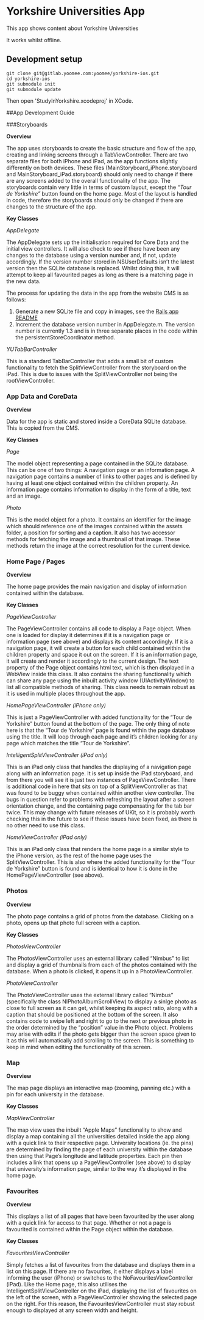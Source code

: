# Yorkshire Universities App

This app shows content about Yorkshire Universities

It works whilst offline.

## Development setup

```
git clone git@gitlab.yoomee.com:yoomee/yorkshire-ios.git
cd yorkshire-ios
git submodule init
git submodule update
```

Then open 'StudyInYorkshire.xcodeproj' in XCode.

##App Development Guide

###Storyboards

**Overview**

The app uses storyboards to create the basic structure and flow of the app, creating and linking screens through a TabViewController. There are two separate files for both iPhone and iPad, as the app functions slightly differently on both devices. These files (MainStoryboard_iPhone.storyboard and MainStoryboard_iPad.storyboard) should only need to change if there are any screens added to the overall functionality of the app. The storyboards contain very little in terms of custom layout, except the *“Tour de Yorkshire”* button found on the home page. Most of the layout is handled in code, therefore the storyboards should only be changed if there are changes to the structure of the app.

**Key Classes**

*AppDelegate*

The AppDelegate sets up the initialisation required for Core Data and the initial view controllers. It will also check to see if there have been any changes to the database using a version number and, if not, update accordingly. If the version number stored in NSUserDefaults isn’t the latest version then the SQLite database is replaced. Whilst doing this, it will attempt to keep all favourited pages as long as there is a matching page in the new data.

The process for updating the data in the app from the website CMS is as follows:

1. Generate a new SQLite file and copy in images, see the [Rails app README](https://gitlab.yoomee.com/yoomee/yorkshire/blob/master/README.md)
1. Increment the database version number in AppDelegate.m. The version number is currently 1.3 and is in three separate places in the code within the persistentStoreCoordinator method.

*YUTabBarController*

This is a standard TabBarController that adds a small bit of custom functionality to fetch the SplitViewController from the storyboard on the iPad. This is due to issues with the SplitViewController not being the rootViewController.

### App Data and CoreData

**Overview**

Data for the app is static and stored inside a CoreData SQLite database. This is copied from the CMS.

**Key Classes**

*Page*

The model object representing a page contained in the SQLite database. This can be one of two things: A navigation page or an information page. A navigation page contains a number of links to other pages and is defined by having at least one object contained within the children property. An information page contains information to display in the form of a title, text and an image.

*Photo*

This is the model object for a photo. It contains an identifier for the image which should reference one of the images contained within the assets folder, a position for sorting and a caption. It also has two accessor methods for fetching the image and a thumbnail of that image. These methods return the image at the correct resolution for the current device.

### Home Page / Pages

**Overview**

The home page provides the main navigation and display of information contained within the database.

**Key Classes**

*PageViewController*

The PageViewController contains all code to display a Page object. When one is loaded for display it determines if it is a navigation page or information page (see above) and displays its content accordingly. If it is a navigation page, it will create a button for each child contained within the children property and space it out on the screen. If it is an information page, it will create and render it accordingly to the current design. The text property of the Page object contains html text, which is then displayed in a WebView inside this class. It also contains the sharing functionality which can share any page using the inbuilt activity window (UIActivityWindow) to list all compatible methods of sharing. This class needs to remain robust as it is used in multiple places throughout the app.

*HomePageViewController (iPhone only)*

This is just a PageViewController with added functionality for the “Tour de Yorkshire” button found at the bottom of the page. The only thing of note here is that the “Tour de Yorkshire” page is found within the page database using the title. It will loop through each page and it’s children looking for any page which matches the title “Tour de Yorkshire”.

*IntelligentSplitViewController (iPad only)*

This is an iPad only class that handles the displaying of a navigation page along with an information page. It is set up inside the iPad storyboard, and from there you will see it is just two instances of PageViewController. There is additional code in here that sits on top of a SplitViewController as that was found to be buggy when contained within another view controller. The bugs in question refer to problems with refreshing the layout after a screen orientation change, and the containing page compensating for the tab bar twice. This may change with future releases of UKit, so it is probably worth checking this in the future to see if these issues have been fixed, as there is no other need to use this class.

*HomeViewController (iPad only)*

This is an iPad only class that renders the home page in a similar style to the iPhone version, as the rest of the home page uses the SplitViewController. This is also where the added functionality for the “Tour de Yorkshire” button is found and is identical to how it is done in the HomePageViewController (see above).

### Photos

**Overview**

The photo page contains a grid of photos from the database. Clicking on a photo, opens up that photo full screen with a caption.

**Key Classes**

*PhotosViewController*

The PhotosViewController uses an external library called “Nimbus” to list and display a grid of thumbnails from each of the photos contained with the database. When a photo is clicked, it opens it up in a PhotoViewController.

*PhotoViewController*

The PhotoViewController uses the external library called “Nimbus” (specifically the class NIPhotoAlbumScrollView) to display a sinlge photo as close to full screen as it can get, whilst keeping its aspect ratio, along with a caption that should be positioned at the bottom of the screen. It also contains code to swipe left and right to go to the next or previous photo in the order determined by the “position” value in the Photo object. Problems may arise with edits if the photo gets bigger than the screen space given to it as this will automatically add scrolling to the screen. This is something to keep in mind when editing the functionality of this screen.

### Map

**Overview**

The map page displays an interactive map (zooming, panning etc.) with a pin for each university in the database.

**Key Classes**

*MapViewController*

The map view uses the inbuilt “Apple Maps” functionality to show and display a map containing all the universities detailed inside the app along with a quick link to their respective page. University locations (ie. the pins) are determined by finding the page of each university within the database then using that Page’s longitude and latitude properties. Each pin then includes a link that opens up a PageViewController (see above) to display that university’s information page, similar to the way it’s displayed in the home page.

### Favourites

**Overview**

This displays a list of all pages that have been favourited by the user along with a quick link for access to that page. Whether or not a page is favourited is contained within the Page object within the database.

**Key Classes**

*FavouritesViewController*

Simply fetches a list of favourites from the database and displays them in a list on this page. If there are no favourites, it either displays a label informing the user (iPhone) or switches to the NoFavouritesViewController (iPad). Like the Home page, this also utilises the IntelligentSplitViewController on the iPad, displaying the list of favourites on the left of the screen, with a PageViewController showing the selected page on the right. For this reason, the FavouritesViewController must stay robust enough to displayed at any screen width and height.
